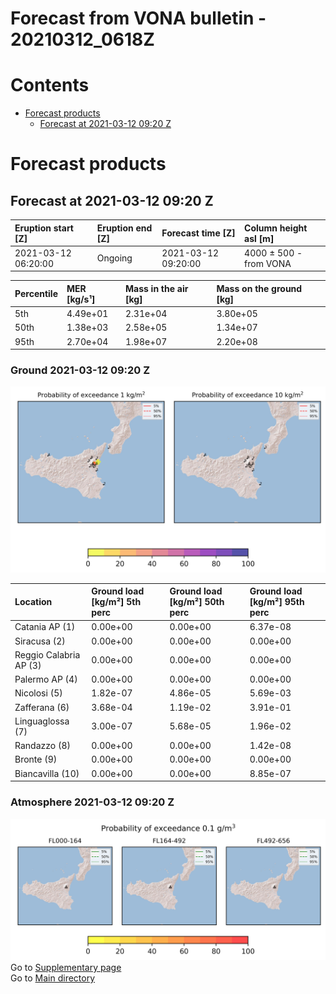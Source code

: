 
Forecast from VONA bulletin - 20210312_0618Z
============================================

Contents
========

* [Forecast products](#forecast-products)
	* [Forecast at 2021-03-12 09:20 Z](#forecast-at-2021-03-12-0920-z)

# Forecast products

## Forecast at 2021-03-12 09:20 Z
  

|Eruption start [Z]|Eruption end [Z]|Forecast time [Z]|Column height asl [m]|
| :--- | :--- | :--- | :--- |
|2021-03-12 06:20:00|Ongoing|2021-03-12 09:20:00|4000 ± 500 - from VONA|
  
  

|Percentile|MER [kg/s¹]|Mass in the air [kg]|Mass on the ground [kg]|
| :--- | :--- | :--- | :--- |
|5th|4.49e+01|2.31e+04|3.80e+05|
|50th|1.38e+03|2.58e+05|1.34e+07|
|95th|2.70e+04|1.98e+07|2.20e+08|
  

### Ground 2021-03-12 09:20 Z
  
![](./figures/probability_grd_2021_03_12_0920_scenario_1.png)  
  
  
  
  
  
  
  
  
  

|Location|Ground load [kg/m²] 5th perc|Ground load [kg/m²] 50th perc|Ground load [kg/m²] 95th perc|
| :--- | :--- | :--- | :--- |
|Catania AP (1)|0.00e+00|0.00e+00|6.37e-08|
|Siracusa (2)|0.00e+00|0.00e+00|0.00e+00|
|Reggio Calabria AP (3)|0.00e+00|0.00e+00|0.00e+00|
|Palermo AP (4)|0.00e+00|0.00e+00|0.00e+00|
|Nicolosi (5)|1.82e-07|4.86e-05|5.69e-03|
|Zafferana (6)|3.68e-04|1.19e-02|3.91e-01|
|Linguaglossa (7)|3.00e-07|5.68e-05|1.96e-02|
|Randazzo (8)|0.00e+00|0.00e+00|1.42e-08|
|Bronte (9)|0.00e+00|0.00e+00|0.00e+00|
|Biancavilla (10)|0.00e+00|0.00e+00|8.85e-07|
  

### Atmosphere 2021-03-12 09:20 Z
  
![](./figures/probability_air_2021_03_12_0920_scenario_1_conclev_1.png)  
Go to [Supplementary page](Supplementary_page.md)  
Go to [Main directory](https://github.com/federicapardini/Real_time_ash_forecast)